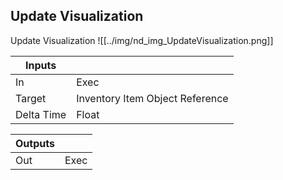 ## Update Visualization
Update Visualization
![[../img/nd_img_UpdateVisualization.png]]

|Inputs||
|--|--|
| In | Exec |
| Target | Inventory Item Object Reference |
| Delta Time | Float |

|Outputs||
|--|--|
| Out | Exec |
